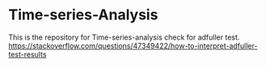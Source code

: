 # Time-series-Analysis
This is the repository for Time-series-analysis
check for adfuller test.
https://stackoverflow.com/questions/47349422/how-to-interpret-adfuller-test-results
